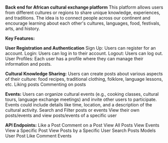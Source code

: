 
**Back end for African cultural exchange platform**
This platform allows users from different cultures or regions to share unique knowledge, experiences, and traditions. The idea is to connect people across our continent and encourage learning about each other's cultures, languages, food, festivals, arts, and history.

**Key Features:**

**User Registration and Authentication**
Sign Up: Users can register for an account.
Login: Users can log in to their account.
Logout: Users can log out.
User Profiles: Each user has a profile where they can manage their information and posts.

**Cultural Knowledge Sharing:**
Users can create posts about various aspects of their culture: food recipes, traditional clothing, folklore, language lessons, etc.
Liking posts
Commenting on posts

**Events:**
Users can organize cultural events (e.g., cooking classes, cultural tours, language exchange meetings) and invite other users to participate.
Events could include details like time, location, and a description of the cultural activity.
Search and Filter posts or events
View their own posts/events and view posts/events of a specific user


**API Endpoints:**
Like a Post
Comment on a Post
View All Posts
View Events
View a Specific Post
View Posts by a Specific User
Search Posts
Models
User
Post
Like
Comment
Events
